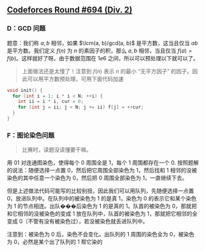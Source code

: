 ## [Codeforces Round #694 (Div. 2)](https://codeforces.com/contest/1471)

### D：GCD 问题

题意：我们称 $a, b$ 相邻，如果 $\lcm(a, b)/gcd(a, b)$ 是平方数，这当且仅当 $ab$ 是平方数。我们定义 $f(n)$ 为 $n$ 的素因子的积，那么 $a, b$ 相邻，当且仅当 $f(a) = f(b)$。这样就好了呀。由于数据范围在 $1e6$ 之间，所以可以预处理以下就可以了。

> 上面做法还是太慢了！注意到 $f(n)$ 表示 $n$ 的最小 “无平方因子” 的因子。因此可以用平方数预处理，可用下面代码加速

``` C++
void init() {
  for (int i = 1; i * i < N; ++i) {
    int ii = i * i, cur = 0;
    for (int j = ii; j < N; j += ii) f[j] = ++cur;
  }
}
```

### F：图论染色问题

> 比赛时，读题没读懂要干嘛。

用 01 对连通图染色，使得每个 0 周围全是 1，每个 1 周围都存在一个 0. 按照题解的说法：随便选择一点置 0，然后把它周围全部染色为 1，然后找和 1 相邻的没被染色的其中任意一个染色为 0，然后把 0 周围全部染色为 1，一直继续下去。

但是上述做法代码可能写的比较别扭，因此我们可以用队列，先随便选择一点置 0，放进队列中。在队列中的被染色为 1 的是真 1，染色为 0 的表示它和某个染色为 1 的节点相连。出队���后染色为 1 的是真的 1。队首的被染色为 0，那就把和它相邻的没被染色的变成 1 放在队列中，队首的被染色为 1，那就把它相邻的全变成 0（不管有没有被染色过），若没被染色就丢进队列中。

注意到：被染色为 0 后，染色不会变化。出队列的 1 周围的染色全为 0，被染色为 0，必然是某个出了队列的 1 帮它染的
